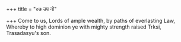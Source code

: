 +++
title = "०७ उप नो"

+++
Come to us, Lords of ample wealth, by paths of everlasting Law,  
     Whereby to high dominion ye with mighty strength raised Trksi, Trasadasyu's son.